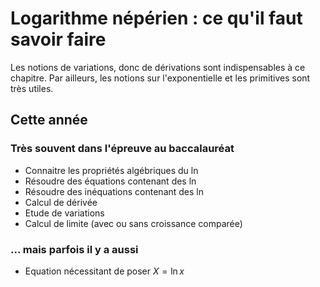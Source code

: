 # Logarithme népérien : ce qu'il faut savoir faire

Les notions de variations, donc de dérivations sont indispensables à ce chapitre. Par ailleurs, les notions sur l'exponentielle et les primitives sont très utiles.

## Cette année 

### Très souvent dans l'épreuve au baccalauréat

- Connaitre les propriétés algébriques du $\ln$
- Résoudre des équations contenant des $\ln$
- Résoudre des inéquations contenant des $\ln$
- Calcul de dérivée
- Etude de variations
- Calcul de limite (avec ou sans croissance comparée)

### ... mais parfois il y a aussi

- Equation nécessitant de poser $X = \ln x$